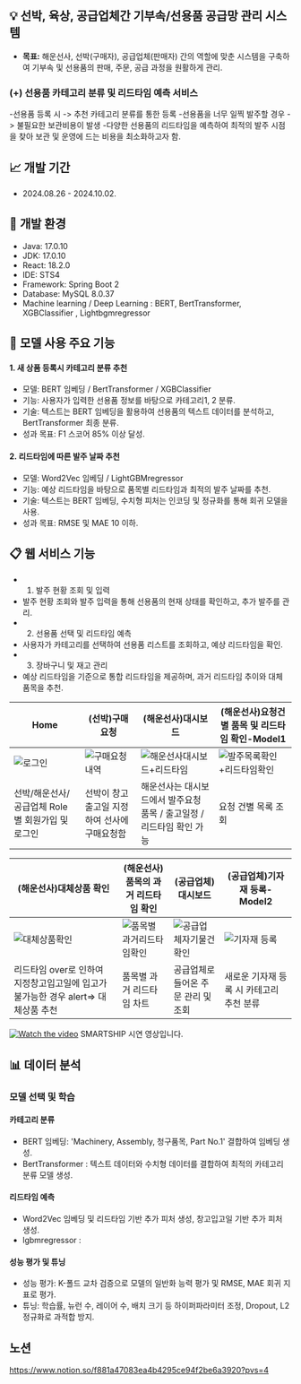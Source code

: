 
## 💡 선박, 육상, 공급업체간 기부속/선용품 공급망 관리 시스템
- **목표:** 해운선사, 선박(구매자), 공급업체(판매자) 간의 역할에 맞춘 시스템을 구축하여 기부속 및 선용품의 판매, 주문, 공급 과정을 원활하게 관리.

### (+) 선용품 카테고리 분류 및 리드타임 예측 서비스
-선용품 등록 시 -> 추천 카테고리 분류를 통한 등록
-선용품을 너무 일찍 발주할 경우 -> 불필요한 보관비용이 발생
-다양한 선용품의 리드타임을 예측하여 최적의 발주 시점을 찾아 보관 및 운영에 드는 비용을 최소화하고자 함.

## 📈 개발 기간
- 2024.08.26 - 2024.10.02.
  
## 🔧 개발 환경
- Java: 17.0.10
- JDK: 17.0.10
- React: 18.2.0
- IDE: STS4
- Framework: Spring Boot 2
- Database: MySQL 8.0.37
- Machine learning / Deep Learning : BERT, BertTransformer, XGBClassifier , Lightbgmregressor
  
## 📌 모델 사용 주요 기능
#### 1. 새 상품 등록시 카테고리 분류 추천
- 모델: BERT 임베딩 / BertTransformer / XGBClassifier
- 기능: 사용자가 입력한 선용품 정보를 바탕으로 카테고리1, 2 분류.
- 기술: 텍스트는 BERT 임베딩을 활용하여 선용품의 텍스트 데이터를 분석하고, BertTransformer 최종 분류.
- 성과 목표: F1 스코어 85% 이상 달성.
#### 2. 리드타임에 따른 발주 날짜 추천
- 모델: Word2Vec 임베딩 / LightGBMregressor
- 기능: 예상 리드타임을 바탕으로 품목별 리드타임과 최적의 발주 날짜를 추천.
- 기술: 텍스트는 BERT 임베딩, 수치형 피처는 인코딩 및 정규화를 통해 회귀 모델을 사용.
- 성과 목표: RMSE 및 MAE 10 이하.


  
  
## 📋 웹 서비스 기능
- 1. 발주 현황 조회 및 입력
- 발주 현황 조회와 발주 입력을 통해 선용품의 현재 상태를 확인하고, 추가 발주를 관리.
- 2. 선용품 선택 및 리드타임 예측
- 사용자가 카테고리를 선택하여 선용품 리스트를 조회하고, 예상 리드타임을 확인.
- 3. 장바구니 및 재고 관리
- 예상 리드타임을 기준으로 통합 리드타임을 제공하며, 과거 리드타임 추이와 대체 품목을 추천.
  
 
|Home|(선박)구매요청|(해운선사)대시보드|(해운선사)요청건별 품목 및 리드타임 확인-Model1|
|---|---|---|---|
|![로그인](https://github.com/user-attachments/assets/7e08dd1d-02d2-42ba-92b7-5e58028ef9ba)|![구매요청내역](https://github.com/user-attachments/assets/4409c019-2d13-4aba-8f91-ab03d3913868)|![해운선사대시보드+리드타임](https://github.com/user-attachments/assets/5de51580-b91c-459c-a8f8-c6bc43b828a1)|![발주목록확인+리드타임확인](https://github.com/user-attachments/assets/49229cf7-4cb4-446d-83f9-131d2eee12ec)|
|선박/해운선사/공급업체 Role 별 회원가입 및 로그인 |선박이 창고출고일 지정하여 선사에 구매요청함|해운선사는 대시보드에서 발주요청 품목 / 출고일정 / 리드타임 확인 가능|요청 건별 목록 조회|

|(해운선사)대체상품 확인 |(해운선사)품목의 과거 리드타임 확인 |(공급업체)대시보드|(공급업체)기자재 등록-Model2|
|---|---|---|---| 
|![대체상품확인](https://github.com/user-attachments/assets/99bf4390-e584-4502-8d21-8c8dd4601ad9)|![품목별 과거리드타임확인](https://github.com/user-attachments/assets/62a2a0b7-f608-4c2e-8c55-73b0a2b086be)|![공급업체자기물건확인](https://github.com/user-attachments/assets/eeaffd17-445b-4a57-8798-cd2ac655d3fb)|![기자재 등록](https://github.com/user-attachments/assets/138ce76c-397f-4d4c-9c85-9738280ed41c)|
|리드타임 over로 인하여 지정창고입고일에 입고가 불가능한 경우 alert=> 대체상품 추천|품목별 과거 리드타임 차트|공급업체로 들어온 주문 관리 및 조회|새로운 기자재 등록 시 카테고리 추천 분류|

[![Watch the video](https://github.com/user-attachments/assets/37ef937e-c45e-415d-8793-32359c2f86ed)](https://www.youtube.com/watch?v=drF5rMgZzB0)
SMARTSHIP 시연 영상입니다.




## 📊 데이터 분석
### 모델 선택 및 학습
#### 카테고리 분류
- BERT 임베딩: 'Machinery, Assembly, 청구품목, Part No.1' 결합하여 임베딩 생성.
- BertTransformer : 텍스트 데이터와 수치형 데이터를 결합하여 최적의 카테고리 분류 모델 생성.
#### 리드타임 예측
- Word2Vec 임베딩 및 리드타임 기반 추가 피처 생성, 창고입고일 기반 추가 피처 생성.
- lgbmregressor : 
#### 성능 평가 및 튜닝
- 성능 평가: K-폴드 교차 검증으로 모델의 일반화 능력 평가 및 RMSE, MAE 회귀 지표로 평가.
- 튜닝: 학습률, 뉴런 수, 레이어 수, 배치 크기 등 하이퍼파라미터 조정, Dropout, L2 정규화로 과적합 방지.
  
## 노션 
https://www.notion.so/f881a47083ea4b4295ce94f2be6a3920?pvs=4
